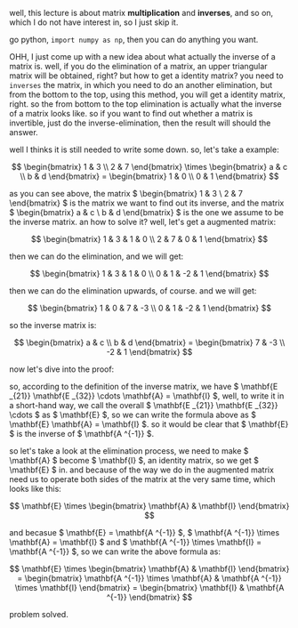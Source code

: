 well, this lecture is about matrix **multiplication** and  **inverses**, and so on, which I do not have interest in, so I just skip it.

go python, `import numpy as np`, then you can do anything you want.

OHH, I just come up with a new idea about what actually the inverse of a matrix is. well, if you do the elimination of a matrix, an upper triangular matrix will be obtained, right? but how to get a identity matrix? you need to `inverses` the matrix, in which you need to do an another elimination, but from the bottom to the top, using this method, you will get a identity matrix, right. so the from bottom to the top elimination is actually what the inverse of a matrix looks like. so if you want to find out whether a matrix is invertible, just do the inverse-elimination, then the result will should the answer.

well I thinks it is still needed to write some down. so, let's take a example:

$$
\begin{bmatrix}
1 & 3 \\
2 & 7
\end{bmatrix} \times
\begin{bmatrix}
a & c \\
b & d
\end{bmatrix} =
\begin{bmatrix}
1 & 0 \\
0 & 1
\end{bmatrix}
$$

as you can see above, the matrix $ \begin{bmatrix} 1 & 3 \\ 2 & 7 \end{bmatrix} $ is the matrix we want to find out its inverse, and the matrix $ \begin{bmatrix} a & c \\ b & d \end{bmatrix} $ is the one we assume to be the inverse matrix. an how to solve it? well, let's get a augmented matrix:

$$
\begin{bmatrix}
1 & 3 & 1 & 0 \\
2 & 7 & 0 & 1
\end{bmatrix}
$$

then we can do the elimination, and we will get:

$$
\begin{bmatrix}
1 & 3 & 1 & 0 \\
0 & 1 & -2 & 1
\end{bmatrix}
$$

then we can do the elimination upwards, of course. and we will get:

$$
\begin{bmatrix}
1 & 0 & 7 & -3 \\
0 & 1 & -2 & 1
\end{bmatrix}
$$

so the inverse matrix is:

$$
\begin{bmatrix}
    a & c \\
    b & d
\end{bmatrix} =
\begin{bmatrix}
    7 & -3 \\
    -2 & 1
\end{bmatrix}
$$

now let's dive into the proof:

so, according to the definition of the inverse matrix, we have $ \mathbf{E _{21}} \mathbf{E _{32}} \cdots \mathbf{A} = \mathbf{I} $, well, to write it in a short-hand way, we call the overall $ \mathbf{E _{21}} \mathbf{E _{32}} \cdots $ as $ \mathbf{E} $, so we can write the formula above as $ \mathbf{E} \mathbf{A} = \mathbf{I} $. so it would be clear that $ \mathbf{E} $ is the inverse of $ \mathbf{A ^{-1}} $.

so let's take a look at the elimination process, we need to make $ \mathbf{A} $ become $ \mathbf{I} $, an identity matrix, so we get $ \mathbf{E} $ in. and because of the way we do in the augmented matrix need us to operate both sides of the matrix at the very same time, which looks like this: 

$$ 
\mathbf{E} \times 
\begin{bmatrix} 
    \mathbf{A} & \mathbf{I} 
\end{bmatrix} 
$$

and becasue $ \mathbf{E} = \mathbf{A ^{-1}} $, $ \mathbf{A ^{-1}} \times \mathbf{A} = \mathbf{I} $ and $ \mathbf{A ^{-1}} \times \mathbf{I} = \mathbf{A ^{-1}} $, so we can write the above formula as:

$$
\mathbf{E} \times 
\begin{bmatrix} 
    \mathbf{A} & \mathbf{I} 
\end{bmatrix} = 
\begin{bmatrix} 
    \mathbf{A ^{-1}} \times \mathbf{A} & \mathbf{A ^{-1}} \times \mathbf{I}
\end{bmatrix}  =
\begin{bmatrix} 
    \mathbf{I} & \mathbf{A ^{-1}}
\end{bmatrix}
$$

problem solved.